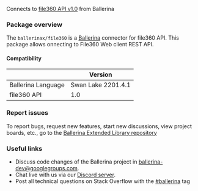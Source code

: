 Connects to [file360 API v1.0](https://developer.opentext.com/apis/ebc5860f-3e04-4d1b-a8be-b2683738c701/File360) from Ballerina

### Package overview
The `ballerinax/file360` is a [Ballerina](https://ballerina.io/) connector for file360 API.
This package allows onnecting to File360 Web client REST API.

#### Compatibility
|                           | Version             |
|---------------------------|---------------------|
| Ballerina Language        | Swan Lake 2201.4.1    |
| file360 API               | 1.0                 |

### Report issues
To report bugs, request new features, start new discussions, view project boards, etc., go to the [Ballerina Extended Library repository](https://github.com/ballerina-platform/ballerina-extended-library)

### Useful links
- Discuss code changes of the Ballerina project in [ballerina-dev@googlegroups.com](mailto:ballerina-dev@googlegroups.com).
- Chat live with us via our [Discord server](https://discord.gg/ballerinalang).
- Post all technical questions on Stack Overflow with the [#ballerina](https://stackoverflow.com/questions/tagged/ballerina) tag
